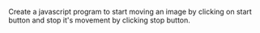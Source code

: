  Create a javascript program to start moving an image by clicking on start button and stop it's movement by clicking stop button.